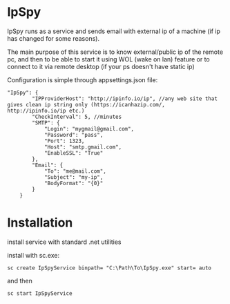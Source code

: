 # IpSpy
IpSpy runs as a service and sends email with external ip of a machine (if ip has changed for some reasons).

The main purpose of this service is to know external/public ip of the remote pc, and then to be able to start it using WOL (wake on lan) feature or to connect to it via remote desktop (if your ps doesn't have static ip)

Configuration is simple through appsettings.json file:
```
"IpSpy": {
        "IPProviderHost": "http://ipinfo.io/ip", //any web site that gives clean ip string only (https://icanhazip.com/, http://ipinfo.io/ip etc.)
        "CheckInterval": 5, //minutes
        "SMTP": {
            "Login": "mygmail@gmail.com",
            "Password": "pass",
            "Port": 1323,
            "Host": "smtp.gmail.com",
            "EnableSSL": "True"
        },
        "Email": {
            "To": "me@mail.com",
            "Subject": "my-ip",
            "BodyFormat": "{0}"
        }
    }
```


# Installation

install service with standard .net utilities

install with sc.exe:
```
sc create IpSpyService binpath= "C:\Path\To\IpSpy.exe" start= auto
```

and then

```
sc start IpSpyService
```
